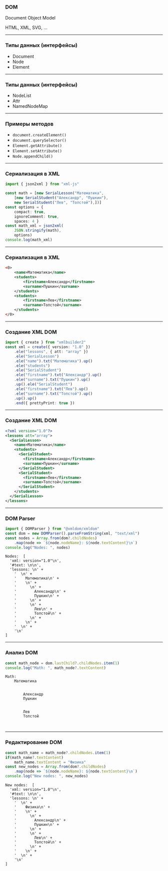 ### DOM

Document Object Model 

HTML, XML, SVG, ...

---

### Типы данных (интерфейсы)

- Document
- Node
- Element

---

### Типы данных (интерфейсы)

- NodeList
- Attr
- NamedNodeMap

---

### Примеры методов

- ```document.createElement()```
- ```document.querySelector()```
- ```Element.getAttribute()```
- ```Element.setAttribute()```
- ```Node.appendChild()```

----

### Сериализация в XML

```typescript
import { json2xml } from "xml-js"

const math = [new SerialLesson("Математика",
    [new SerialStudent("Александр", "Пушкин"),
    new SerialStudent("Лев", "Толстой"),])]
const options = { 
    compact: true, 
    ignoreComment: true, 
    spaces: 4 }
const math_xml = json2xml(
    JSON.stringify(math), 
    options)
console.log(math_xml)
```

---

### Сериализация в XML

```XML
<0>
    <name>Математика</name>
    <students>
        <firstname>Александр</firstname>
        <surname>Пушкин</surname>
    </students>
    <students>
        <firstname>Лев</firstname>
        <surname>Толстой</surname>
    </students>
</0>
```

---

### Создание XML DOM

```typescript
import { create } from "xmlbuilder2"
const xml = create({ version: "1.0" })
    .ele("lessons", { att: "array" })
    .ele("SerialLesson")
    .ele("name").txt("Математика").up()
    .ele("students")
    .ele("SerialStudent")
    .ele("firstname").txt("Александр").up()
    .ele("surname").txt("Пушкин").up()
    .up().ele("SerialStudent")
    .ele("firstname").txt("Лев").up()
    .ele("surname").txt("Толстой").up()
    .up().up()
    .end({ prettyPrint: true })
```

---

### Создание XML DOM

```XML
<?xml version="1.0"?>
<lessons att="array">
  <SerialLesson>
    <name>Математика</name>
    <students>
      <SerialStudent>
        <firstname>Александр</firstname>
        <surname>Пушкин</surname>
      </SerialStudent>
      <SerialStudent>
        <firstname>Лев</firstname>
        <surname>Толстой</surname>
      </SerialStudent>
    </students>
  </SerialLesson>
</lessons>
```

----

### DOM Parser

```typescript
import { DOMParser } from "@xmldom/xmldom"
const dom = new DOMParser().parseFromString(xml, "text/xml")
const nodes = Array.from(dom?.childNodes)
    .map(node => `${node.nodeName}: ${node.textContent}\n`)
console.log("Nodes: ", nodes)
```
```
Nodes:  [
  'xml: version="1.0"\n',
  '#text: \n\n',
  'lessons: \n' +
    '  \n' +
    '    Математика\n' +
    '    \n' +
    '      \n' +
    '        Александр\n' +
    '        Пушкин\n' +
    '      \n' +
    '      \n' +
    '        Лев\n' +
    '        Толстой\n' +
    '      \n' +
    '    \n' +
    '  \n' +
    '\n'
]
```

---

### Анализ DOM

```typescript
const math_node = dom.lastChild?.childNodes.item(1)
console.log("Math: ", math_node?.textContent)
```
```
Math:
    Математика


        Александр
        Пушкин


        Лев
        Толстой



```

---

### Редактирование DOM

```typescript
const math_name = math_node?.childNodes.item(1)
if(math_name?.textContent) 
    math_name.textContent = "Физика"
const new_nodes = Array.from(dom?.childNodes)
    .map(node => `${node.nodeName}: ${node.textContent}\n`)
console.log("New nodes: ", new_nodes)
```
```
New nodes:  [
  'xml: version="1.0"\n',
  '#text: \n\n',
  'lessons: \n' +
    '  \n' +
    '    Физика\n' +
    '    \n' +
    '      \n' +
    '        Александр\n' +
    '        Пушкин\n' +
    '      \n' +
    '      \n' +
    '        Лев\n' +
    '        Толстой\n' +
    '      \n' +
    '    \n' +
    '  \n' +
    '\n'
]
```